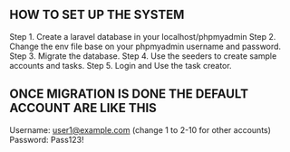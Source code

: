 ## HOW TO SET UP THE SYSTEM
Step 1. Create a laravel database in your localhost/phpmyadmin
Step 2. Change the env file base on your phpmyadmin username and password. 
Step 3. Migrate the database. 
Step 4. Use the seeders to create sample accounts and tasks.
Step 5. Login and Use the task creator.

## ONCE MIGRATION IS DONE THE DEFAULT ACCOUNT ARE LIKE THIS
Username: user1@example.com (change 1 to 2-10 for other accounts)
Password: Pass123!
